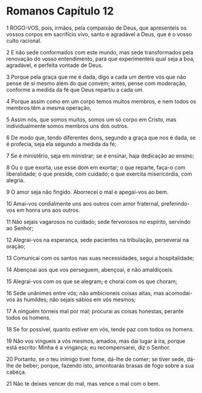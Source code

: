 # Romanos Capítulo 12

1	ROGO-VOS, pois, irmãos, pela compaixão de Deus, que apresenteis os vossos corpos em sacrifício vivo, santo e agradável a Deus, que é o vosso culto racional.

2	E não sede conformados com este mundo, mas sede transformados pela renovação do vosso entendimento, para que experimenteis qual seja a boa, agradável, e perfeita vontade de Deus.

3	Porque pela graça que me é dada, digo a cada um dentre vós que não pense de si mesmo além do que convém; antes, pense com moderação, conforme a medida da fé que Deus repartiu a cada um.

4	Porque assim como em um corpo temos muitos membros, e nem todos os membros têm a mesma operação,

5	Assim nós, que somos muitos, somos um só corpo em Cristo, mas individualmente somos membros uns dos outros.

6	De modo que, tendo diferentes dons, segundo a graça que nos é dada, se é profecia, seja ela segundo a medida da fé;

7	Se é ministério, seja em ministrar; se é ensinar, haja dedicação ao ensino;

8	Ou o que exorta, use esse dom em exortar; o que reparte, faça-o com liberalidade; o que preside, com cuidado; o que exercita misericórdia, com alegria.

9	O amor seja não fingido. Aborrecei o mal e apegai-vos ao bem.

10	Amai-vos cordialmente uns aos outros com amor fraternal, preferindo-vos em honra uns aos outros.

11	Não sejais vagarosos no cuidado; sede fervorosos no espírito, servindo ao Senhor;

12	Alegrai-vos na esperança, sede pacientes na tribulação, perseverai na oração;

13	Comunicai com os santos nas suas necessidades, segui a hospitalidade;

14	Abençoai aos que vos perseguem, abençoai, e não amaldiçoeis.

15	Alegrai-vos com os que se alegram; e chorai com os que choram;

16	Sede unânimes entre vós; não ambicioneis coisas altas, mas acomodai-vos às humildes; não sejais sábios em vós mesmos;

17	A ninguém torneis mal por mal; procurai as coisas honestas, perante todos os homens.

18	Se for possível, quanto estiver em vós, tende paz com todos os homens.

19	Não vos vingueis a vós mesmos, amados, mas dai lugar à ira, porque está escrito: Minha é a vingança; eu recompensarei, diz o Senhor.

20	Portanto, se o teu inimigo tiver fome, dá-lhe de comer; se tiver sede, dá-lhe de beber; porque, fazendo isto, amontoarás brasas de fogo sobre a sua cabeça.

21	Não te deixes vencer do mal, mas vence o mal com o bem.

